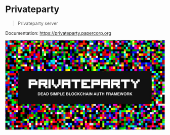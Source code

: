 # Privateparty

> Privateparty server

Documentation: https://privateparty.papercorp.org

![preview.jpeg](preview.jpeg)
